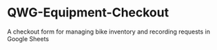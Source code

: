 # QWG-Equipment-Checkout
A checkout form for managing bike inventory and recording requests in Google Sheets

